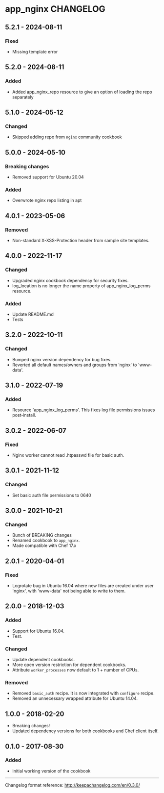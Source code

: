 # app_nginx CHANGELOG

## 5.2.1 - 2024-08-11
### Fixed
- Missing template error

## 5.2.0 - 2024-08-11
### Added
- Added app_nginx_repo resource to give an option of loading the repo separately

## 5.1.0 - 2024-05-12
### Changed
- Skipped adding repo from `nginx` community cookbook

## 5.0.0 - 2024-05-10
### Breaking changes
- Removed support for Ubuntu 20.04

### Added
- Overwrote nginx repo listing in apt

## 4.0.1 - 2023-05-06
### Removed
- Non-standard X-XSS-Protection header from sample site templates.

## 4.0.0 - 2022-11-17
### Changed
- Upgraded nginx cookbook dependency for security fixes.
- log_location is no longer the name property of app_nginx_log_perms resource.

### Added
- Update README.md
- Tests

## 3.2.0 - 2022-10-11
### Changed
- Bumped nginx version dependency for bug fixes.
- Reverted all default names/owners and groups from 'nginx' to 'www-data'.

## 3.1.0 - 2022-07-19
### Added
- Resource 'app_nginx_log_perms'. This fixes log file permissions issues post-install.

## 3.0.2 - 2022-06-07
### Fixed
- Nginx worker cannot read .htpasswd file for basic auth.

## 3.0.1 - 2021-11-12
### Changed
- Set basic auth file permissions to 0640

## 3.0.0 - 2021-10-21
### Changed
- Bunch of BREAKING changes
- Renamed cookbook to `app_nginx`.
- Made compatible with Chef 17.x

## 2.0.1 - 2020-04-01
### Fixed
- Logrotate bug in Ubuntu 16.04 where new files are created under user 'nginx', with 'www-data' not being able to write to them.

## 2.0.0 - 2018-12-03
### Added
- Support for Ubuntu 16.04.
- Test.

### Changed
- Update dependent cookbooks.
- More open version restriction for dependent cookbooks.
- Attribute `worker_processes` now default to 1 + number of CPUs.

### Removed
- Removed `basic_auth` recipe. It is now integrated with `configure` recipe.
- Removed an unnecessary wrapped attribute for Ubuntu 14.04.

## 1.0.0 - 2018-02-20
- Breaking changes!
- Updated dependency versions for both cookbooks and Chef client itself.

## 0.1.0 - 2017-08-30
### Added
- Initial working version of the cookbook

---
Changelog format reference: http://keepachangelog.com/en/0.3.0/
